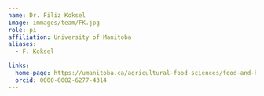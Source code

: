 ```yaml
---
name: Dr. Filiz Koksel
image: immages/team/FK.jpg
role: pi
affiliation: University of Manitoba
aliases:
  - F. Koksel

links:
  home-page: https://umanitoba.ca/agricultural-food-sciences/food-and-human-nutritional-sciences/filiz-koksel
  orcid: 0000-0002-6277-4314
---
```



